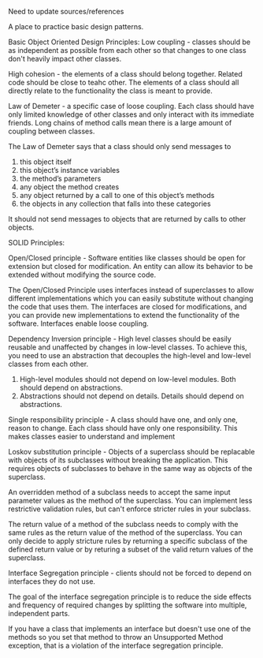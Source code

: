 Need to update sources/references

A place to practice basic design patterns.

Basic Object Oriented Design Principles: 
Low coupling - classes should be as independent as possible from each other so that changes to one class don't heavily impact other classes. 

High cohesion - the elements of a class should belong together. Related code should be close to teahc other. The elements of a class should all directly relate to the functionality the class is meant to provide.

Law of Demeter - a specific case of loose coupling. Each class should have only limited knowledge of other classes and only interact with its immediate friends. Long chains of method calls mean there is a large amount of coupling between classes.

The Law of Demeter says that a class should only send messages to
1.	this object itself
2.	this object’s instance variables
3.	the method’s parameters
4.	any object the method creates
5.	any object returned by a call to one of this object’s methods
6.	the objects in any collection that falls into these categories

It should not send messages to objects that are returned by calls to other objects.


SOLID Principles: 

Open/Closed principle - Software entities like classes should be open for extension but closed for modification. An entity can allow its behavior to be extended without modifying the source code.

The Open/Closed Principle uses interfaces instead of superclasses to allow different implementations which you can easily substitute without changing the code that uses them. The interfaces are closed for modifications, and you can provide new implementations to extend the functionality of the software. Interfaces enable loose coupling. 

Dependency Inversion principle - High level classes should be easily reusable and unaffected by changes in low-level classes. To achieve this, you need to use an abstraction that decouples the high-level and low-level classes from each other. 

1. High-level modules should not depend on low-level modules. Both should depend on abstractions.
2. Abstractions should not depend on details. Details should depend on abstractions. 

Single responsibility principle - A class should have one, and only one, reason to change. Each class should have only one responsibility. This makes classes easier to understand and implement

Loskov substitution principle - Objects of a superclass should be replacable with objects of its subclasses without breaking the application. This requires objects of subclasses to behave in the same way as objects of the superclass. 

An overridden method of a subclass needs to accept the same input parameter values as the method of the superclass. You can implement less restrictive validation rules, but can't enforce stricter rules in your subclass. 

The return value of a method of the subclass needs to comply with the same rules as the return value of the method of the superclass. You can only decide to apply stricture rules by returning a specific subclass of the defined return value or by returing a subset of the valid return values of the superclass.

Interface Segregation principle - clients should not be forced to depend on interfaces they do not use.

The goal of the interface segregation principle is to reduce the side effects and frequency of required changes by splitting the software into multiple, independent parts. 

If you have a class that implements an interface but doesn't use one of the methods so you set that method to throw an Unsupported Method exception, that is a violation of the interface segregation principle. 
